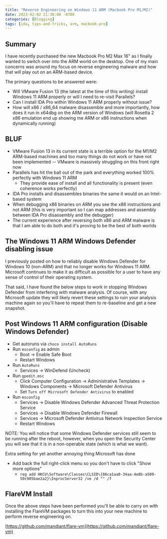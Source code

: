 ```yaml
---
title: "Reverse Engineering on Windows 11 ARM (Macbook Pro M1/M2)"
date: 2023-02-02 21:38:00 -0700
categories: [Blogging]
tags: [ida, tips-and-tricks, arm, macbook-pro]
---
```


## Summary
I have recently purchased the new Macbook Pro M2 Max 16" as I finally wanted to switch over into the ARM world on the desktop.  One of my main concerns was around my focus on reverse engineering malware and how that will play out on an ARM-based device.

The primary questions to be answered were:
* Will VMware Fusion 13 (the latest at the time of this writing) install Windows 11 ARM properly or will I need to re-visit Parallels?
* Can I install IDA Pro within Windows 11 ARM properly without issue?
* How will x86 / x86_64 malware disassemble and more importantly, how does it run in x64dbg on the ARM version of Windows (will Rosetta 2 x86 emulation end up showing me ARM or x86 instructions when dynamically running)

## BLUF
* VMware Fusion 13 in its current state is a terrible option for the M1/M2 ARM-based machines and too many things do not work or have not been implemented -- VMware is massively struggling on this front right now
* Parallels has hit the ball out of the park and everything worked 100% perfectly with Windows 11 ARM
  * They provide ease of install and all functionality is present (even coherence works perfectly)
* IDA Pro installs and disassembles binaries the same it would on an Intel-based system
* When debugging x86 binaries on ARM you see the x86 instructions and not ARM (this is very important so I can map addresses and assembly between IDA Pro disassembly and the debugger)
* The current experience after reversing both x86 and ARM malware is that I am able to do both and it's proving to be the best of both worlds

## The Windows 11 ARM Windows Defender disabling issue
I previously posted on how to reliably disable Windows Defender for Windows 10 (non-ARM) and that no longer works for Windows 11 ARM.  Microsoft continues to make it as difficult as possible for a user to have any sense of control of their operating system.

That said, I have found the below steps to work in stopping Windows Defender from interfering with malware analysis.  Of course, with any Microsoft update they will likely revert these settings to ruin your analysis machine again so you'll have to repeat them to re-baseline and get a new snapshot.

## Post Windows 11 ARM configuration (Disable Windows Defender)
* Get autoruns via `choco install AutoRuns`
* Run `msconfig` as admin
  * Boot -> Enable Safe Boot
  * Restart Windows
* Run `AutoRuns`
  * Services -> WinDefend (Uncheck)
* Run `gpedit.msc`
  * Click Computer Configuration -> Administrative Templates -> Windows Components -> Microsoft Defender Antivirus
  * Set `Turn off Microsoft Defender Antivirus` to enabled
* Run `msconfig`
  * Services -> Disable Windows Defender Advanced Threat Protection Service
  * Services -> Disable Windows Defender Firewall
  * Services -> Microsoft Defender Antivirus Network Inspection Service
  * Restart Windows

NOTE: You will notice that some Windows Defender services still seem to be running after the reboot, however, when you open the Security Center you will see that it is in a non-operable state (which is what we want).

Extra setting for yet another annoying thing Microsoft has done
* Add back the full right-click menu so you don't have to click "Show more options"
  * `reg add HKCU\Software\Classes\CLSID\{86ca1aa0-34aa-4e8b-a509-50c905bae2a2}\InprocServer32 /ve /d "" /f`

## FlareVM Install
Once the above steps have been performed you'll be able to carry on with installing the FlareVM packages to turn this into your new machine to perform reverse engineering on.

[https://github.com/mandiant/flare-vm](https://github.com/mandiant/flare-vm)